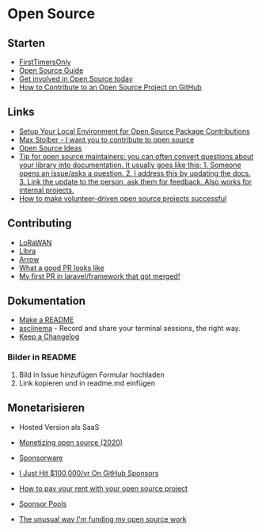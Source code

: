 # Open Source

## Starten

- [FirstTimersOnly](https://www.firsttimersonly.com/)
- [Open Source Guide](https://opensource.guide/)
- [Get involved in Open Source today](https://www.hanselman.com/blog/getinvolvedinopensourcetodayhowtocontributeapatchtoagithubhostedopensourceprojectlikecode52.aspx)
- [How to Contribute to an Open Source Project on GitHub](https://egghead.io/courses/how-to-contribute-to-an-open-source-project-on-github)

## Links

- [Setup Your Local Environment for Open Source Package Contributions](https://laravel-news.com/setup-your-local-environment-for-open-source-package-contributions)
- [Max Stoiber - I want you to contribute to open source](https://www.youtube.com/watch?v=hwdeUG_gySI)
- [Open Source Ideas](https://github.com/open-source-ideas/open-source-ideas#readme)
- [Tip for open source maintainers: you can often convert questions about your library into documentation. It usually goes like this: 1. Someone opens an issue/asks a question. 2. I address this by updating the docs. 3. Link the update to the person, ask them for feedback. Also works for internal projects.](https://twitter.com/elias_era/status/1481933779186900997)
- [How to make volunteer-driven open source projects successful](https://www.kooslooijesteijn.net/blog/make-volunteer-driven-open-source-projects-successful)

## Contributing

- [LoRaWAN](https://github.com/TheThingsNetwork/lorawan-stack/blob/develop/CONTRIBUTING.md)
- [Libra](https://github.com/libra/libra/blob/master/CONTRIBUTING.md)
- [Arrow](https://github.com/apache/arrow/blob/master/docs/source/developers/contributing.rst)
- [What a good PR looks like](https://getpocket.com/redirect?url=https%3A%2F%2Fstitcher.io%2Fblog%2Fwhat-a-good-pr-looks-like)
- [My first PR in laravel/framework that got merged!](https://www.amitmerchant.com/my-first-pr-in-laravel-framework-that-got-merged/)

## Dokumentation

- [Make a README](https://www.makeareadme.com/)
- [asciinema](https://asciinema.org/) - Record and share your terminal sessions, the right way.
- [Keep a Changelog](https://keepachangelog.com/en/1.0.0/)

### Bilder in README

1. Bild in Issue hinzufügen Formular hochladen
2. Link kopieren und in readme.md einfügen

## Monetarisieren

- Hosted Version als SaaS

- [Monetizing open source (2020)](https://twitter.com/zenorocha/status/1252252675522981890)
- [Sponsorware](https://github.com/sponsorware/docs)
- [I Just Hit $100,000/yr On GitHub Sponsors](https://calebporzio.com/i-just-hit-dollar-100000yr-on-github-sponsors-heres-how-i-did-it)
- [How to pay your rent with your open source project](https://plausible.io/blog/open-source-funding)
- [Sponsor Pools](https://vriad.com/essays/a-new-funding-model-for-open-source-software)
- [The unusual way I'm funding my open source work](https://kerkour.com/blog/the-unusual-way-im-funding-my-open-source-work/)
